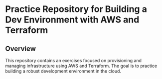 # Practice Repository for Building a Dev Environment with AWS and Terraform

## Overview

This repository contains an exercises focused on provisioning and managing infrastructure using AWS and Terraform.
The goal is to practice building a robust development environment in the cloud.
